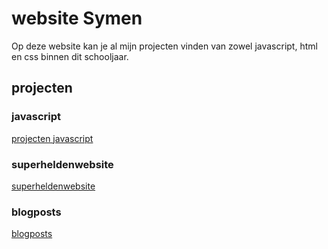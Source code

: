 # website Symen

Op deze website kan je al mijn projecten vinden van zowel javascript, html en css binnen dit schooljaar.



## projecten

### javascript
[projecten javascript](javascript.md)
### superheldenwebsite
[superheldenwebsite](superheldenwebsite.md)

### blogposts
[blogposts](blogposts.md)



